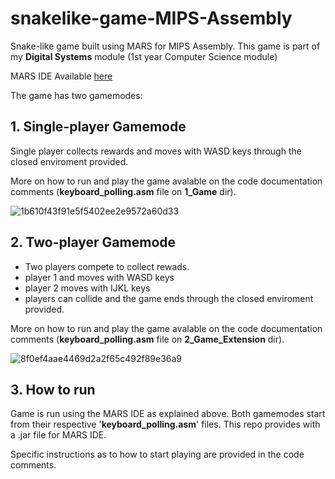 # snakelike-game-MIPS-Assembly

Snake-like game built using MARS for MIPS Assembly. This game is part of my **Digital Systems** module (1st year Computer Science module)

MARS IDE Available [here](https://courses.missouristate.edu/kenvollmar/mars/index.htm)

The game has two gamemodes:

## 1. Single-player Gamemode
Single player collects rewards and moves with WASD keys through the closed enviroment provided.

More on how to run and play the game avalable on the code documentation comments (**keyboard_polling.asm** file on **1_Game** dir).

![1b610f43f91e5f5402ee2e9572a60d33](https://github.com/ginesmoratalla/snakelike-game-MIPS-Assembly/assets/126341997/662965c9-2ebc-4bc5-a3b6-67a69938754e)

## 2. Two-player Gamemode
- Two players compete to collect rewads.
- player 1 and moves with WASD keys
- player 2 moves with IJKL keys
- players can collide and the game ends through the closed enviroment provided.
  
More on how to run and play the game avalable on the code documentation comments (**keyboard_polling.asm** file on **2_Game_Extension** dir).

![8f0ef4aae4469d2a2f65c492f89e36a9](https://github.com/ginesmoratalla/snakelike-game-MIPS-Assembly/assets/126341997/f2727f6b-3b74-4a37-838d-0eb8be0fc731)

## 3. How to run
Game is run using the MARS IDE as explained above. Both gamemodes start from their respective '**keyboard_polling.asm**' files.
This repo provides with a .jar file for MARS IDE.

Specific instructions as to how to start playing are provided in the code comments.
